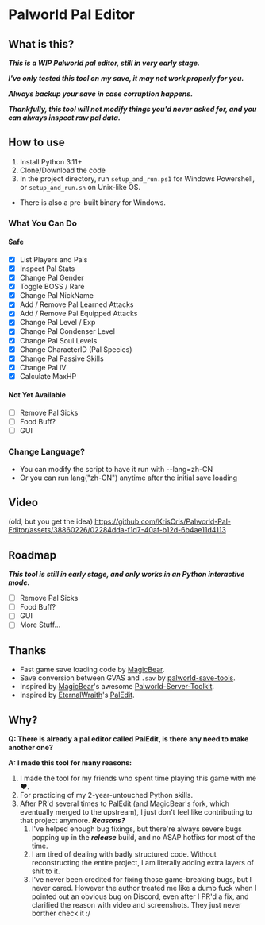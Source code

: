 # Palworld Pal Editor

## What is this?

***This is a WIP Palworld pal editor, still in very early stage.***

***I've only tested this tool on my save, it may not work properly for you.***

***Always backup your save in case corruption happens.***

***Thankfully, this tool will not modify things you'd never asked for, and you can always inspect raw pal data.***

## How to use

1. Install Python 3.11+
2. Clone/Download the code
3. In the project directory, run `setup_and_run.ps1` for Windows Powershell, or `setup_and_run.sh` on Unix-like OS.

- There is also a pre-built binary for Windows.

### What You Can Do

#### Safe

- [x] List Players and Pals
- [x] Inspect Pal Stats
- [x] Change Pal Gender
- [x] Toggle BOSS / Rare
- [x] Change Pal NickName
- [x] Add / Remove Pal Learned Attacks
- [x] Add / Remove Pal Equipped Attacks
- [x] Change Pal Level / Exp
- [x] Change Pal Condenser Level
- [x] Change Pal Soul Levels
- [x] Change CharacterID (Pal Species)
- [x] Change Pal Passive Skills
- [x] Change Pal IV
- [x] Calculate MaxHP

#### Not Yet Available

- [ ] Remove Pal Sicks
- [ ] Food Buff?
- [ ] GUI

### Change Language?

- You can modify the script to have it run with --lang=zh-CN
- Or you can run lang("zh-CN") anytime after the initial save loading

## Video

(old, but you get the idea) <https://github.com/KrisCris/Palworld-Pal-Editor/assets/38860226/02284dda-f1d7-40af-b12d-6b4ae11d4113>

## Roadmap

***This tool is still in early stage, and only works in an Python interactive mode.***

- [ ] Remove Pal Sicks
- [ ] Food Buff?
- [ ] GUI
- [ ] More Stuff...

## Thanks

- Fast game save loading code by [MagicBear](https://github.com/magicbear).
- Save conversion between GVAS and `.sav` by [palworld-save-tools](https://github.com/cheahjs/palworld-save-tools).
- Inspired by [MagicBear](https://github.com/magicbear)'s awesome [Palworld-Server-Toolkit](https://github.com/magicbear/palworld-server-toolkit).
- Inspired by [EternalWraith](https://github.com/EternalWraith)'s [PalEdit](https://github.com/EternalWraith/PalEdit).

## Why?

**Q: There is already a pal editor called PalEdit, is there any need to make another one?**

**A: I made this tool for many reasons:**

1. I made the tool for my friends who spent time playing this game with me ❤.
2. For practicing of my 2-year-untouched Python skills.
3. After PR'd several times to PalEdit (and MagicBear's fork, which eventually merged to the upstream), I just don't feel like contributing to that project anymore. ***Reasons?***
   1. I've helped enough bug fixings, but there're always severe bugs popping up in the ***release*** build, and no ASAP hotfixs for most of the time.
   2. I am tired of dealing with badly structured code. Without reconstructing the entire project, I am literally adding extra layers of shit to it.
   3. I've never been credited for fixing those game-breaking bugs, but I never cared. However the author treated me like a dumb fuck when I pointed out an obvious bug on Discord, even after I PR'd a fix, and clarified the reason with video and screenshots. They just never borther check it :/
